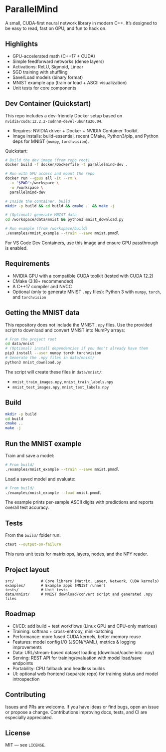 # ParallelMind

A small, CUDA‑first neural network library in modern C++. It’s designed to be easy to read, fast on GPU, and fun to hack on.

## Highlights
- GPU-accelerated math (C++17 + CUDA)
- Simple feedforward networks (dense layers)
- Activations: ReLU, Sigmoid, Linear
- SGD training with shuffling
- Save/Load models (binary format)
- MNIST example app (train or load + ASCII visualization)
- Unit tests for core components

## Dev Container (Quickstart)
This repo includes a dev-friendly Docker setup based on `nvidia/cuda:12.2.2-cudnn8-devel-ubuntu20.04`.

- Requires: NVIDIA driver + Docker + NVIDIA Container Toolkit.
- Image installs: build-essential, recent CMake, Python3/pip, and Python deps for MNIST (`numpy`, `torchvision`).

Quickstart:
```bash
# Build the dev image (from repo root)
docker build -f docker/Dockerfile -t parallelmind-dev .

# Run with GPU access and mount the repo
docker run --gpus all -it --rm \
  -v "$PWD":/workspace \
  -w /workspace \
  parallelmind-dev

# Inside the container, build
mkdir -p build && cd build && cmake .. && make -j

# (Optional) generate MNIST data
cd /workspace/data/mnist && python3 mnist_download.py

# Run example (from /workspace/build)
./examples/mnist_example --train --save mnist.pmmdl
```
For VS Code Dev Containers, use this image and ensure GPU passthrough is enabled.

## Requirements
- NVIDIA GPU with a compatible CUDA toolkit (tested with CUDA 12.2)
- CMake (3.18+ recommended)
- A C++17 compiler and NVCC
- Optional (only to generate MNIST `.npy` files): Python 3 with `numpy`, `torch`, and `torchvision`

## Getting the MNIST data
This repository does not include the MNIST `.npy` files. Use the provided script to download and convert MNIST into NumPy arrays:

```bash
# From the project root
cd data/mnist
# (Optional) install dependencies if you don't already have them
pip3 install --user numpy torch torchvision
# Generate the .npy files in data/mnist/
python3 mnist_download.py
```
The script will create these files in `data/mnist/`:
- `mnist_train_images.npy`, `mnist_train_labels.npy`
- `mnist_test_images.npy`, `mnist_test_labels.npy`

## Build
```bash
mkdir -p build
cd build
cmake ..
make -j
```

## Run the MNIST example
Train and save a model:
```bash
# From build/
./examples/mnist_example --train --save mnist.pmmdl
```

Load a saved model and evaluate:
```bash
# From build/
./examples/mnist_example --load mnist.pmmdl
```
The example prints per-sample ASCII digits with predictions and reports overall test accuracy.

## Tests
From the `build/` folder run:
```bash
ctest --output-on-failure
```
This runs unit tests for matrix ops, layers, nodes, and the NPY reader.

## Project layout
```
src/            # Core library (Matrix, Layer, Network, CUDA kernels)
examples/       # Example apps (MNIST runner)
tests/          # Unit tests
data/mnist/     # MNIST download/convert script and generated .npy files
```

## Roadmap
- CI/CD: add build + test workflows (Linux GPU and CPU-only matrices)
- Training: softmax + cross-entropy, mini-batching
- Performance: more fused CUDA kernels, better memory reuse
- Features: model config I/O (JSON/YAML), metrics & logging improvements
- Data: URL/stream-based dataset loading (download/cache into .npy)
- Serving: REST API for training/evaluation with model load/save endpoints
- Portability: CPU fallback and headless builds
- UI: optional web frontend (separate repo) for training status and model introspection

## Contributing
Issues and PRs are welcome. If you have ideas or find bugs, open an issue or propose a change. Contributions improving docs, tests, and CI are especially appreciated.

## License
MIT — see `LICENSE`.
